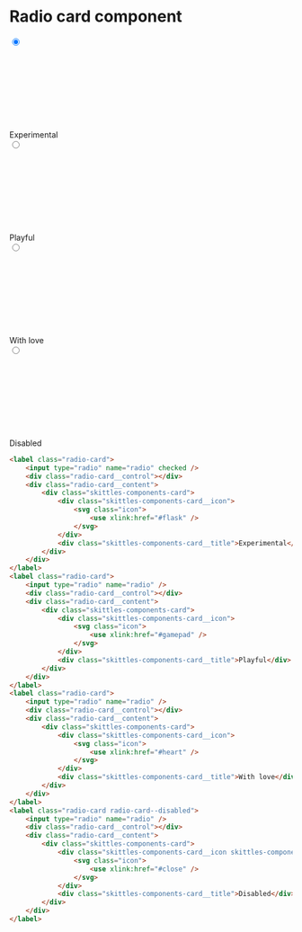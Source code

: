 # Radio card component

<div class="skittles-components-sample">
    <label class="radio-card">
        <input type="radio" name="radio" checked />
        <div class="radio-card__control"></div>
        <div class="radio-card__content">
            <div class="skittles-components-card">
                <div class="skittles-components-card__icon">
                    <svg class="icon">
                        <use xlink:href="#flask" />
                    </svg>
                </div>
                <div class="skittles-components-card__title">Experimental</div>
            </div>
        </div>
    </label>
    <label class="radio-card">
        <input type="radio" name="radio" />
        <div class="radio-card__control"></div>
        <div class="radio-card__content">
            <div class="skittles-components-card">
                <div class="skittles-components-card__icon">
                    <svg class="icon">
                        <use xlink:href="#gamepad" />
                    </svg>
                </div>
                <div class="skittles-components-card__title">Playful</div>
            </div>
        </div>
    </label>
    <label class="radio-card">
        <input type="radio" name="radio" />
        <div class="radio-card__control"></div>
        <div class="radio-card__content">
            <div class="skittles-components-card">
                <div class="skittles-components-card__icon">
                    <svg class="icon">
                        <use xlink:href="#heart" />
                    </svg>
                </div>
                <div class="skittles-components-card__title">With love</div>
            </div>
        </div>
    </label>
    <label class="radio-card radio-card--disabled">
        <input type="radio" name="radio" />
        <div class="radio-card__control"></div>
        <div class="radio-card__content">
            <div class="skittles-components-card">
                <div class="skittles-components-card__icon skittles-components-card__icon--disabled">
                    <svg class="icon">
                        <use xlink:href="#close" />
                    </svg>
                </div>
                <div class="skittles-components-card__title">Disabled</div>
            </div>
        </div>
    </label>
</div>

```html
<label class="radio-card">
    <input type="radio" name="radio" checked />
    <div class="radio-card__control"></div>
    <div class="radio-card__content">
        <div class="skittles-components-card">
            <div class="skittles-components-card__icon">
                <svg class="icon">
                    <use xlink:href="#flask" />
                </svg>
            </div>
            <div class="skittles-components-card__title">Experimental</div>
        </div>
    </div>
</label>
<label class="radio-card">
    <input type="radio" name="radio" />
    <div class="radio-card__control"></div>
    <div class="radio-card__content">
        <div class="skittles-components-card">
            <div class="skittles-components-card__icon">
                <svg class="icon">
                    <use xlink:href="#gamepad" />
                </svg>
            </div>
            <div class="skittles-components-card__title">Playful</div>
        </div>
    </div>
</label>
<label class="radio-card">
    <input type="radio" name="radio" />
    <div class="radio-card__control"></div>
    <div class="radio-card__content">
        <div class="skittles-components-card">
            <div class="skittles-components-card__icon">
                <svg class="icon">
                    <use xlink:href="#heart" />
                </svg>
            </div>
            <div class="skittles-components-card__title">With love</div>
        </div>
    </div>
</label>
<label class="radio-card radio-card--disabled">
    <input type="radio" name="radio" />
    <div class="radio-card__control"></div>
    <div class="radio-card__content">
        <div class="skittles-components-card">
            <div class="skittles-components-card__icon skittles-components-card__icon--disabled">
                <svg class="icon">
                    <use xlink:href="#close" />
                </svg>
            </div>
            <div class="skittles-components-card__title">Disabled</div>
        </div>
    </div>
</label>
```